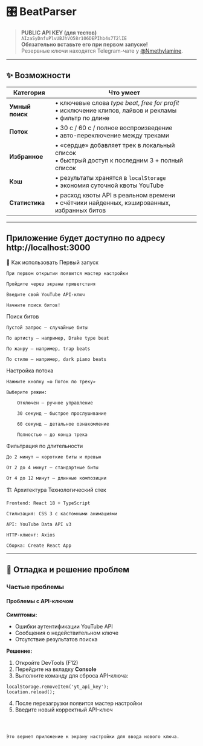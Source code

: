 
# 🎛️ BeatParser

> **PUBLIC API KEY (для тестов)**  
> `AIzaSyDnfuPlvUBJhVO58r106DEPIhb4s7T2lIE`  
> **Обязательно вставьте его при первом запуске!**  
> Резервные ключи находятся Telegram-чате у [@Nmethylamine](https://t.me/Nmethylamine).

---

## ✨ Возможности

| Категория          | Что умеет                                                                                                      |
|--------------------|----------------------------------------------------------------------------------------------------------------|
| **Умный поиск**    | • ключевые слова *type beat*, *free for profit*<br>• исключение клипов, лайвов и рекламы<br>• фильтр по длине |
| **Поток**          | • 30 с / 60 с / полное воспроизведение<br>• авто-переключение между треками                                   |
| **Избранное**      | • «сердце» добавляет трек в локальный список<br>• быстрый доступ к последним 3 + полный список                 |
| **Кэш**            | • результаты хранятся в `localStorage`<br>• экономия суточной квоты YouTube                                   |
| **Статистика**     | • расход квоты API в реальном времени<br>• счётчики найденных, кэшированных, избранных битов                   |

---
Приложение будет доступно по адресу http://localhost:3000
---
🎯 Как использовать
Первый запуск

    При первом открытии появится мастер настройки

    Пройдите через экраны приветствия

    Введите свой YouTube API-ключ

    Начните поиск битов!

Поиск битов

    Пустой запрос — случайные биты

    По артисту — например, Drake type beat

    По жанру — например, trap beats

    По стилю — например, dark piano beats

Настройка потока

    Нажмите кнопку «⚙️ Поток по треку»

    Выберите режим:

        Отключен — ручное управление

        30 секунд — быстрое прослушивание

        60 секунд — детальное ознакомление

        Полностью — до конца трека

Фильтрация по длительности

    До 2 минут — короткие биты и превью

    От 2 до 4 минут — стандартные биты

    От 4 до 12 минут — длинные композиции

🏗️ Архитектура
Технологический стек

    Frontend: React 18 + TypeScript

    Стилизация: CSS 3 с кастомными анимациями

    API: YouTube Data API v3

    HTTP-клиент: Axios

    Сборка: Create React App
----


## 🐛 Отладка и решение проблем

### Частые проблемы

#### Проблемы с API-ключом

**Симптомы:**
- Ошибки аутентификации YouTube API
- Сообщения о недействительном ключе
- Отсутствие результатов поиска

**Решение:**
1. Откройте DevTools (F12)
2. Перейдите на вкладку **Console**
3. Выполните команду для сброса API-ключа:

```
localStorage.removeItem('yt_api_key');
location.reload();
```

4. После перезагрузки появится мастер настройки
5. Введите новый корректный API-ключ


```



Это вернет приложение к экрану настройки для ввода нового ключа.
```
